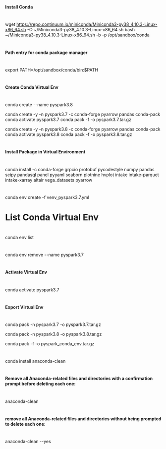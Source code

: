 #
#### Install Conda
#
wget https://repo.continuum.io/miniconda/Miniconda3-py38_4.10.3-Linux-x86_64.sh -O ~/Miniconda3-py38_4.10.3-Linux-x86_64.sh
bash ~/Miniconda3-py38_4.10.3-Linux-x86_64.sh -b -p /opt/sandbox/conda

#
#### Path entry for conda package manager
#
export PATH=/opt/sandbox/conda/bin:$PATH

#
#### Create Conda Virtual Env 
#

conda create --name pyspark3.8


conda create -y -n pyspark3.7 -c conda-forge pyarrow pandas conda-pack
conda activate pyspark3.7
conda pack -f -o pyspark3.7.tar.gz


conda create -y -n pyspark3.8 -c conda-forge pyarrow pandas conda-pack
conda activate pyspark3.8
conda pack -f -o pyspark3.8.tar.gz


#
#### Install Package in Virtual Environment
#

conda install -c conda-forge grpcio protobuf pycodestyle numpy pandas scipy pandasql panel pyyaml seaborn plotnine hvplot intake intake-parquet intake-xarray altair vega_datasets pyarrow

#
####  
# 
conda env create -f venv_pyspark3.7.yml

#
# List Conda Virtual Env
#
conda env list

#
#
#
conda env remove --name pyspark3.7

#
#### Activate Virtual Env
#
conda activate pyspark3.7

#
#### Export Virtual Env
#
conda pack -n pyspark3.7 -o pyspark3.7.tar.gz

conda pack -n pyspark3.8 -o pyspark3.8.tar.gz

conda pack -f -o pyspark_conda_env.tar.gz

#
####
#
conda install anaconda-clean

#
#### Remove all Anaconda-related files and directories with a confirmation prompt before deleting each one:
#
anaconda-clean

#
#### remove all Anaconda-related files and directories without being prompted to delete each one:
#
anaconda-clean --yes